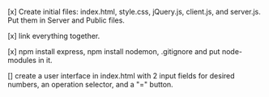 [x] Create initial files: index.html, style.css, jQuery.js, client.js, and server.js. Put them in Server and Public files.

[x] link everything together.

[x] npm install express, npm install nodemon, .gitignore and put node-modules in it.

[] create a user interface in index.html with 2 input fields for desired numbers, an operation selector, and a "=" button.